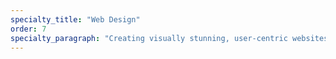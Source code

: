 ```yaml
---
specialty_title: "Web Design"
order: 7
specialty_paragraph: "Creating visually stunning, user-centric websites."
---
```

